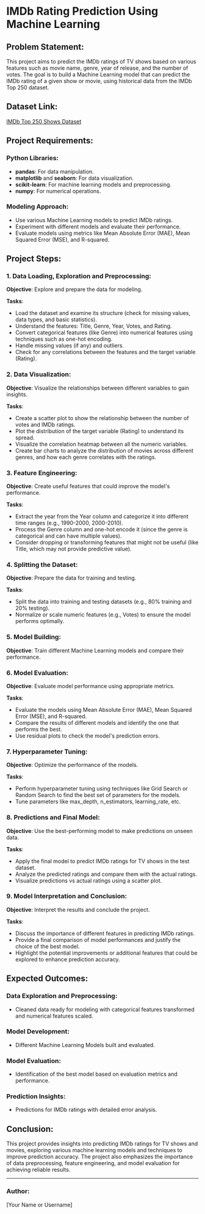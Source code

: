 # IMDb Rating Prediction Using Machine Learning

## Problem Statement:
This project aims to predict the IMDb ratings of TV shows based on various features such as movie name, genre, year of release, and the number of votes. The goal is to build a Machine Learning model that can predict the IMDb rating of a given show or movie, using historical data from the IMDb Top 250 dataset.

## Dataset Link:
[IMDb Top 250 Shows Dataset](link_to_dataset)

## Project Requirements:
### Python Libraries:
- **pandas**: For data manipulation.
- **matplotlib** and **seaborn**: For data visualization.
- **scikit-learn**: For machine learning models and preprocessing.
- **numpy**: For numerical operations.

### Modeling Approach:
- Use various Machine Learning models to predict IMDb ratings.
- Experiment with different models and evaluate their performance.
- Evaluate models using metrics like Mean Absolute Error (MAE), Mean Squared Error (MSE), and R-squared.

## Project Steps:

### 1. Data Loading, Exploration and Preprocessing:
**Objective**: Explore and prepare the data for modeling.

**Tasks**:
- Load the dataset and examine its structure (check for missing values, data types, and basic statistics).
- Understand the features: Title, Genre, Year, Votes, and Rating.
- Convert categorical features (like Genre) into numerical features using techniques such as one-hot encoding.
- Handle missing values (if any) and outliers.
- Check for any correlations between the features and the target variable (Rating).

### 2. Data Visualization:
**Objective**: Visualize the relationships between different variables to gain insights.

**Tasks**:
- Create a scatter plot to show the relationship between the number of votes and IMDb ratings.
- Plot the distribution of the target variable (Rating) to understand its spread.
- Visualize the correlation heatmap between all the numeric variables.
- Create bar charts to analyze the distribution of movies across different genres, and how each genre correlates with the ratings.

### 3. Feature Engineering:
**Objective**: Create useful features that could improve the model's performance.

**Tasks**:
- Extract the year from the Year column and categorize it into different time ranges (e.g., 1990-2000, 2000-2010).
- Process the Genre column and one-hot encode it (since the genre is categorical and can have multiple values).
- Consider dropping or transforming features that might not be useful (like Title, which may not provide predictive value).

### 4. Splitting the Dataset:
**Objective**: Prepare the data for training and testing.

**Tasks**:
- Split the data into training and testing datasets (e.g., 80% training and 20% testing).
- Normalize or scale numeric features (e.g., Votes) to ensure the model performs optimally.

### 5. Model Building:
**Objective**: Train different Machine Learning models and compare their performance.

### 6. Model Evaluation:
**Objective**: Evaluate model performance using appropriate metrics.

**Tasks**:
- Evaluate the models using Mean Absolute Error (MAE), Mean Squared Error (MSE), and R-squared.
- Compare the results of different models and identify the one that performs the best.
- Use residual plots to check the model's prediction errors.

### 7. Hyperparameter Tuning:
**Objective**: Optimize the performance of the models.

**Tasks**:
- Perform hyperparameter tuning using techniques like Grid Search or Random Search to find the best set of parameters for the models.
- Tune parameters like max_depth, n_estimators, learning_rate, etc.

### 8. Predictions and Final Model:
**Objective**: Use the best-performing model to make predictions on unseen data.

**Tasks**:
- Apply the final model to predict IMDb ratings for TV shows in the test dataset.
- Analyze the predicted ratings and compare them with the actual ratings.
- Visualize predictions vs actual ratings using a scatter plot.

### 9. Model Interpretation and Conclusion:
**Objective**: Interpret the results and conclude the project.

**Tasks**:
- Discuss the importance of different features in predicting IMDb ratings.
- Provide a final comparison of model performances and justify the choice of the best model.
- Highlight the potential improvements or additional features that could be explored to enhance prediction accuracy.

## Expected Outcomes:

### Data Exploration and Preprocessing:
- Cleaned data ready for modeling with categorical features transformed and numerical features scaled.

### Model Development:
- Different Machine Learning Models built and evaluated.

### Model Evaluation:
- Identification of the best model based on evaluation metrics and performance.

### Prediction Insights:
- Predictions for IMDb ratings with detailed error analysis.

## Conclusion:
This project provides insights into predicting IMDb ratings for TV shows and movies, exploring various machine learning models and techniques to improve prediction accuracy. The project also emphasizes the importance of data preprocessing, feature engineering, and model evaluation for achieving reliable results.

---

### Author:
[Your Name or Username]

